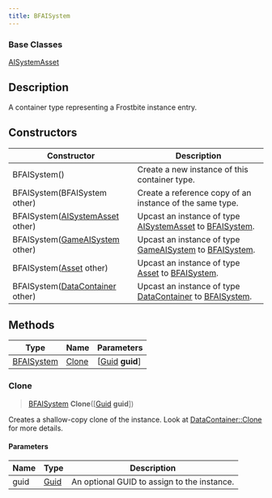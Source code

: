 ```yaml
---
title: BFAISystem
---
```

### Base Classes

[AISystemAsset](/vext/ref/fb/aisystemasset/)

## Description

A container type representing a Frostbite instance entry.

## Constructors

| Constructor                                                           | Description                                                                                                 |
| --------------------------------------------------------------------- | ----------------------------------------------------------------------------------------------------------- |
| BFAISystem()                                                          | Create a new instance of this container type.                                                               |
| BFAISystem(BFAISystem other)                                          | Create a reference copy of an instance of the same type.                                                    |
| BFAISystem([AISystemAsset](/vext/ref/fb/aisystemasset/) other)                      | Upcast an instance of type [AISystemAsset](/vext/ref/fb/aisystemasset/) to [BFAISystem](/vext/ref/fb/bfaisystem/).                      |
| BFAISystem([GameAISystem](/vext/ref/fb/gameaisystem/) other)                        | Upcast an instance of type [GameAISystem](/vext/ref/fb/gameaisystem/) to [BFAISystem](/vext/ref/fb/bfaisystem/).                        |
| BFAISystem([Asset](/vext/ref/fb/asset/) other)                                      | Upcast an instance of type [Asset](/vext/ref/fb/asset/) to [BFAISystem](/vext/ref/fb/bfaisystem/).                                      |
| BFAISystem([DataContainer](/vext/ref/shared/class/datacontainer) other) | Upcast an instance of type [DataContainer](/vext/ref/shared/class/datacontainer) to [BFAISystem](/vext/ref/fb/bfaisystem/). |

## Methods

| Type                     | Name            | Parameters                                     |
| ------------------------ | --------------- | ---------------------------------------------- |
| [BFAISystem](/vext/ref/fb/bfaisystem/) | [Clone](#clone) | \[[Guid](/vext/ref/shared/class/guid) **guid**\] |

### Clone

> [BFAISystem](/vext/ref/fb/bfaisystem/) **Clone**(\[[Guid](/vext/ref/shared/class/guid) **guid**\])

Creates a shallow-copy clone of the instance. Look at [DataContainer::Clone](/vext/ref/shared/class/datacontainer#clone) for more details.

#### Parameters

| Name | Type         | Description                                 |
| ---- | ------------ | ------------------------------------------- |
| guid | [Guid](/vext/ref/shared/class/guid/) | An optional GUID to assign to the instance. |
